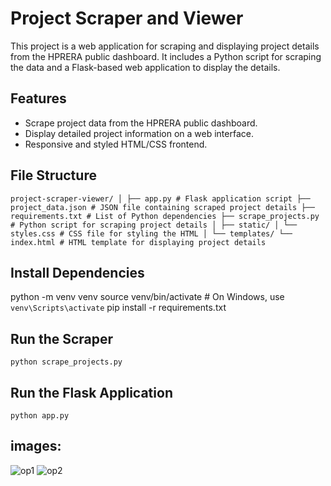 # Project Scraper and Viewer

This project is a web application for scraping and displaying project details from the HPRERA public dashboard. It includes a Python script for scraping the data and a Flask-based web application to display the details.

## Features

- Scrape project data from the HPRERA public dashboard.
- Display detailed project information on a web interface.
- Responsive and styled HTML/CSS frontend.

## File Structure
`
project-scraper-viewer/
│
├── app.py # Flask application script
├── project_data.json # JSON file containing scraped project details
├── requirements.txt # List of Python dependencies
├── scrape_projects.py # Python script for scraping project details
│
├── static/
│ └── styles.css # CSS file for styling the HTML
│
└── templates/
  └── index.html # HTML template for displaying project details
`
## Install Dependencies
python -m venv venv
source venv/bin/activate  # On Windows, use `venv\Scripts\activate`
pip install -r requirements.txt


## Run the Scraper
`python scrape_projects.py`

## Run the Flask Application
`python app.py`


## images:
![op1](https://github.com/user-attachments/assets/f7cdee8c-e278-436e-8430-3b236538251f)
![op2](https://github.com/user-attachments/assets/cade44bb-35e8-457e-9d32-d57fbe2ef736)
